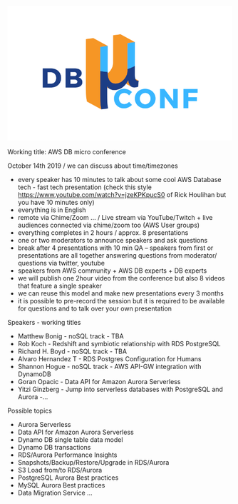 ![Alt text](logo-small.png?raw=true "Title")

Working title: AWS DB micro conference
 
October 14th 2019 / we can discuss about time/timezones

- every speaker has 10 minutes to talk about some cool AWS Database tech - fast tech presentation (check this style https://www.youtube.com/watch?v=jzeKPKpucS0 of Rick Houlihan but you have 10 minutes only)
- everything is in English
- remote via Chime/Zoom … / Live stream via YouTube/Twitch + live audiences connected via chime/zoom too (AWS User groups)
- everything completes in 2 hours / approx. 8 presentations
- one or two moderators to announce speakers and ask questions
- break after 4 presentations with 10 min QA – speakers from first or presentations are all together answering questions from moderator/ questions via twitter, youtube
- speakers from AWS community + AWS DB experts + DB experts
- we will publish one 2hour video from the conference but also 8 videos that feature a single speaker
- we can reuse this model and make new presentations every 3 months
- it is possible to pre-record the session but it is required to be available for questions and to talk over your own presentation


Speakers - working titles
- Matthew Bonig - noSQL track - TBA
- Rob Koch - Redshift and symbiotic relationship with RDS PostgreSQL
- Richard H. Boyd - noSQL track - TBA
- Alvaro Hernandez T - RDS Postgres Configuration for Humans
- Shannon Hogue - noSQL track - AWS API-GW integration with DynamoDB
- Goran Opacic - Data API for Amazon Aurora Serverless
- Yitzi Ginzberg - Jump into serverless databases with PostgreSQL and Aurora
-...


Possible topics
- Aurora Serverless
- Data API for Amazon Aurora Serverless
- Dynamo DB single table data model
- Dynamo DB transactions
- RDS/Aurora Performance Insights
- Snapshots/Backup/Restore/Upgrade in RDS/Aurora
- S3 Load from/to RDS/Aurora
- PostgreSQL Aurora Best practices
- MySQL Aurora Best practices
- Data Migration Service
…

